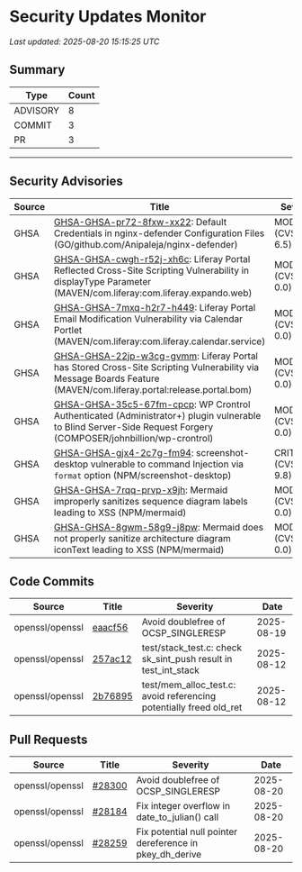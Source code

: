 # Security Updates Monitor

*Last updated: 2025-08-20 15:15:25 UTC*

## Summary
| Type | Count |
|------|-------|
| ADVISORY | 8 |
| COMMIT | 3 |
| PR | 3 |

---

## Security Advisories

| Source | Title | Severity | Date |
|--------|-------|----------|------|
| GHSA | [GHSA-GHSA-pr72-8fxw-xx22](https://github.com/advisories/GHSA-pr72-8fxw-xx22): Default Credentials in nginx-defender Configuration Files (GO/github.com/Anipaleja/nginx-defender) | MODERATE (CVSS: 6.5) | 2025-08-19 |
| GHSA | [GHSA-GHSA-cwgh-r52j-xh6c](https://github.com/advisories/GHSA-cwgh-r52j-xh6c): Liferay Portal Reflected Cross-Site Scripting Vulnerability in displayType Parameter (MAVEN/com.liferay:com.liferay.expando.web) | MODERATE (CVSS: 0.0) | 2025-08-19 |
| GHSA | [GHSA-GHSA-7mxq-h2r7-h449](https://github.com/advisories/GHSA-7mxq-h2r7-h449): Liferay Portal Email Modification Vulnerability via Calendar Portlet (MAVEN/com.liferay:com.liferay.calendar.service) | MODERATE (CVSS: 0.0) | 2025-08-19 |
| GHSA | [GHSA-GHSA-22jp-w3cg-gvmm](https://github.com/advisories/GHSA-22jp-w3cg-gvmm): Liferay Portal has Stored Cross-Site Scripting Vulnerability via Message Boards Feature (MAVEN/com.liferay.portal:release.portal.bom) | MODERATE (CVSS: 0.0) | 2025-08-19 |
| GHSA | [GHSA-GHSA-35c5-67fm-cpcp](https://github.com/advisories/GHSA-35c5-67fm-cpcp): WP Crontrol Authenticated (Administrator+) plugin vulnerable to Blind Server-Side Request Forgery (COMPOSER/johnbillion/wp-crontrol) | MODERATE (CVSS: 0.0) | 2025-08-19 |
| GHSA | [GHSA-GHSA-gjx4-2c7g-fm94](https://github.com/advisories/GHSA-gjx4-2c7g-fm94): screenshot-desktop vulnerable to command Injection via `format` option (NPM/screenshot-desktop) | CRITICAL (CVSS: 9.8) | 2025-08-19 |
| GHSA | [GHSA-GHSA-7rqq-prvp-x9jh](https://github.com/advisories/GHSA-7rqq-prvp-x9jh): Mermaid improperly sanitizes sequence diagram labels leading to XSS (NPM/mermaid) | MODERATE (CVSS: 0.0) | 2025-08-19 |
| GHSA | [GHSA-GHSA-8gwm-58g9-j8pw](https://github.com/advisories/GHSA-8gwm-58g9-j8pw): Mermaid does not properly sanitize architecture diagram iconText leading to XSS (NPM/mermaid) | MODERATE (CVSS: 0.0) | 2025-08-19 |

## Code Commits

| Source | Title | Severity | Date |
|--------|-------|----------|------|
| openssl/openssl | [eaacf56](https://github.com/openssl/openssl/commit/eaacf56ba97e8089344bc85f8a50b00932cd3416) | Avoid doublefree of OCSP_SINGLERESP | 2025-08-19 |
| openssl/openssl | [257ac12](https://github.com/openssl/openssl/commit/257ac1279877f05a997c76f58fc0c7af08e02718) | test/stack_test.c: check sk_sint_push result in test_int_stack | 2025-08-12 |
| openssl/openssl | [2b76895](https://github.com/openssl/openssl/commit/2b76895152fe7c7bcd11b9ae6e712c0437aee8c3) | test/mem_alloc_test.c: avoid referencing potentially freed old_ret | 2025-08-12 |

## Pull Requests

| Source | Title | Severity | Date |
|--------|-------|----------|------|
| openssl/openssl | [#28300](https://github.com/openssl/openssl/pull/28300) | Avoid doublefree of OCSP_SINGLERESP | 2025-08-20 |
| openssl/openssl | [#28184](https://github.com/openssl/openssl/pull/28184) | Fix integer overflow in date_to_julian() call | 2025-08-20 |
| openssl/openssl | [#28259](https://github.com/openssl/openssl/pull/28259) | Fix potential null pointer dereference in pkey_dh_derive | 2025-08-20 |

